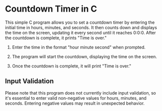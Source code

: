 # Countdown Timer in C

This simple C program allows you to set a countdown timer by entering the initial time in hours, minutes, and seconds. It then counts down and displays the time on the screen, updating it every second until it reaches 0:0:0. After the countdown is complete, it prints "Time is over."


1. Enter the time in the format "hour minute second" when prompted.

2. The program will start the countdown, displaying the time on the screen.

3. Once the countdown is complete, it will print "Time is over."

## Input Validation

Please note that this program does not currently include input validation, so it's essential to enter valid non-negative values for hours, minutes, and seconds. Entering negative values may result in unexpected behavior.
